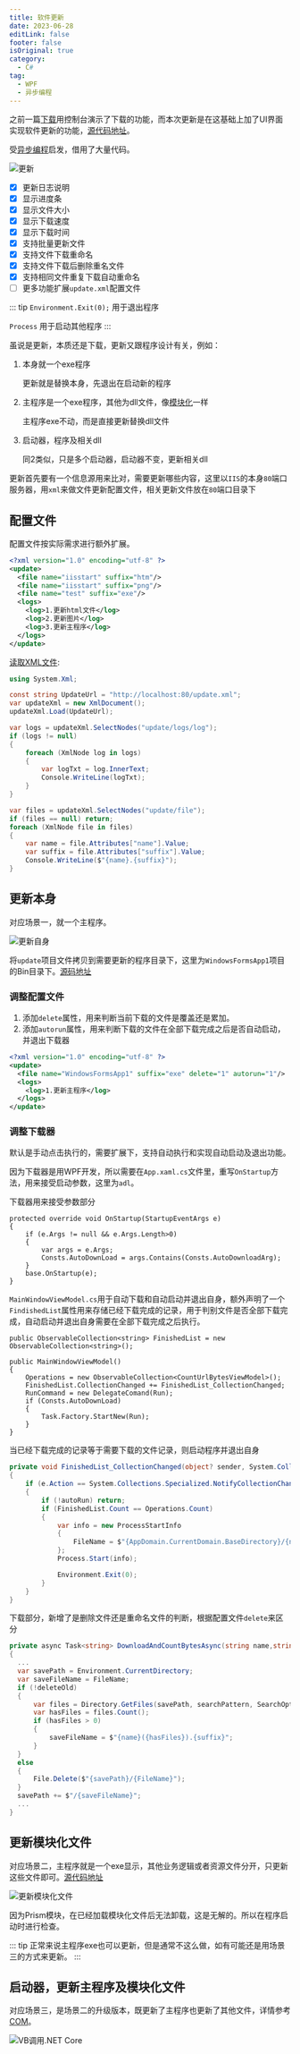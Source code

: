 ```yaml
---
title: 软件更新
date: 2023-06-28
editLink: false
footer: false
isOriginal: true
category:
  - C#
tag:
  - WPF
  - 异步编程
---
```


之前一篇[下载](./download.md)用控制台演示了下载的功能，而本次更新是在这基础上加了UI界面实现软件更新的功能，[源代码地址](https://github.com/Ly2JR/wpf-samples/tree/main/src/update)。

受[异步编程](https://learn.microsoft.com/zh-cn/archive/msdn-magazine/2014/april/async-programming-patterns-for-asynchronous-mvvm-applications-commands)启发，借用了大量代码。

![更新](https://image.ilyl.life:8443/wpf/update.gif)

- [x] 更新日志说明
- [x] 显示进度条
- [x] 显示文件大小
- [x] 显示下载速度
- [x] 显示下载时间
- [x] 支持批量更新文件
- [x] 支持文件下载重命名
- [x] 支持文件下载后删除重名文件
- [x] 支持相同文件重复下载自动重命名
- [ ] 更多功能扩展`update.xml`配置文件

::: tip
`Environment.Exit(0);` 用于退出程序

`Process` 用于启动其他程序
:::

虽说是更新，本质还是下载，更新又跟程序设计有关，例如：

1. 本身就一个exe程序

    更新就是替换本身，先退出在启动新的程序

2. 主程序是一个exe程序，其他为dll文件，像[模块化](./plugin.md)一样

   主程序exe不动，而是直接更新替换dll文件

3. 启动器，程序及相关dll

   同2类似，只是多个启动器，启动器不变，更新相关dll

更新首先要有一个信息源用来比对，需要更新哪些内容，这里以`IIS`的本身`80`端口服务器，用`xml`来做文件更新配置文件，相关更新文件放在`80`端口目录下

## 配置文件

配置文件按实际需求进行额外扩展。

```xml
<?xml version="1.0" encoding="utf-8" ?>
<update>
  <file name="iisstart" suffix="htm"/>
  <file name="iisstart" suffix="png"/>
  <file name="test" suffix="exe"/>
  <logs>
    <log>1.更新html文件</log>
    <log>2.更新图片</log>
    <log>3.更新主程序</log>
  </logs>
</update>
```

[读取XML文件](../../tools/csharp/xml.md):

```cs
using System.Xml;

const string UpdateUrl = "http://localhost:80/update.xml";
var updateXml = new XmlDocument();
updateXml.Load(UpdateUrl);

var logs = updateXml.SelectNodes("update/logs/log");
if (logs != null)
{
    foreach (XmlNode log in logs)
    {
        var logTxt = log.InnerText;
        Console.WriteLine(logTxt);
    }
}

var files = updateXml.SelectNodes("update/file");
if (files == null) return;
foreach (XmlNode file in files)
{
    var name = file.Attributes["name"].Value;
    var suffix = file.Attributes["suffix"].Value;
    Console.WriteLine($"{name}.{suffix}");
}
```

## 更新本身

对应场景一，就一个主程序。

![更新自身](https://image.ilyl.life:8443/wpf/update1.gif)

将`update`项目文件拷贝到需要更新的程序目录下，这里为`WindowsFormsApp1`项目的Bin目录下。[源码地址](https://github.com/Ly2JR/wpf-samples/tree/main/src/WindowsFormsApp1)

### 调整配置文件

1. 添加`delete`属性，用来判断当前下载的文件是覆盖还是累加。
2. 添加`autorun`属性，用来判断下载的文件在全部下载完成之后是否自动启动，并退出下载器

```xml
<?xml version="1.0" encoding="utf-8" ?>
<update>
  <file name="WindowsFormsApp1" suffix="exe" delete="1" autorun="1"/>
  <logs>
    <log>1.更新主程序</log>
  </logs>
</update>
```

### 调整下载器

默认是手动点击执行的，需要扩展下，支持自动执行和实现自动启动及退出功能。

因为下载器是用WPF开发，所以需要在`App.xaml.cs`文件里，重写`OnStartup`方法，用来接受启动参数，这里为`adl`。

下载器用来接受参数部分

```cs{6}
protected override void OnStartup(StartupEventArgs e)
{
    if (e.Args != null && e.Args.Length>0)
    {
        var args = e.Args;
        Consts.AutoDownLoad = args.Contains(Consts.AutoDownloadArg);
    }
    base.OnStartup(e);
}
```

`MainWindowViewModel.cs`用于自动下载和自动启动并退出自身，额外声明了一个`FindishedList`属性用来存储已经下载完成的记录，用于判别文件是否全部下载完成，自动启动并退出自身需要在全部下载完成之后执行。

```cs{1,6,10}
public ObservableCollection<string> FinishedList = new ObservableCollection<string>();

public MainWindowViewModel()
{
    Operations = new ObservableCollection<CountUrlBytesViewModel>();
    FinishedList.CollectionChanged += FinishedList_CollectionChanged;
    RunCommand = new DelegateComand(Run);
    if (Consts.AutoDownLoad)
    {
        Task.Factory.StartNew(Run);
    }
}
```

当已经下载完成的记录等于需要下载的文件记录，则启动程序并退出自身

```cs {5,8-12,14}
private void FinishedList_CollectionChanged(object? sender, System.Collections.Specialized.NotifyCollectionChangedEventArgs e)
{
    if (e.Action == System.Collections.Specialized.NotifyCollectionChangedAction.Add)
    {
        if (!autoRun) return;
        if (FinishedList.Count == Operations.Count)
        {
            var info = new ProcessStartInfo
            {
                FileName = $"{AppDomain.CurrentDomain.BaseDirectory}/{name}.{suffix}",
            };
            Process.Start(info);

            Environment.Exit(0);
        }
    }
}
```

下载部分，新增了是删除文件还是重命名文件的判断，根据配置文件`delete`来区分

```cs
private async Task<string> DownloadAndCountBytesAsync(string name,string suffix,CancellationToken token = new CancellationToken(),bool deleteOld=false)
{
  ...
  var savePath = Environment.CurrentDirectory;
  var saveFileName = FileName;
  if (!deleteOld)
  {
      var files = Directory.GetFiles(savePath, searchPattern, SearchOption.TopDirectoryOnly);
      var hasFiles = files.Count();
      if (hasFiles > 0)
      {
          saveFileName = $"{name}({hasFiles}).{suffix}";
      }
  }
  else
  {
      File.Delete($"{savePath}/{FileName}");
  }
  savePath += $"/{saveFileName}";
  ...
}
```

## 更新模块化文件

对应场景二，主程序就是一个exe显示，其他业务逻辑或者资源文件分开，只更新这些文件即可。[源代码地址](https://github.com/Ly2JR/wpf-samples/tree/main/src/demo)

![更新模块化文件](https://image.ilyl.life:8443/wpf/update2.gif)

因为Prism模块，在已经加载模块化文件后无法卸载，这是无解的。所以在程序启动时进行检查。

::: tip
正常来说主程序exe也可以更新，但是通常不这么做，如有可能还是用场景三的方式来更新。
:::

## 启动器，更新主程序及模块化文件

对应场景三，是场景二的升级版本，既更新了主程序也更新了其他文件，详情参考[COM](../../tools/csharp/com.md)。

![VB调用.NET Core](https://image.ilyl.life:8443/wpf/update3.gif)
